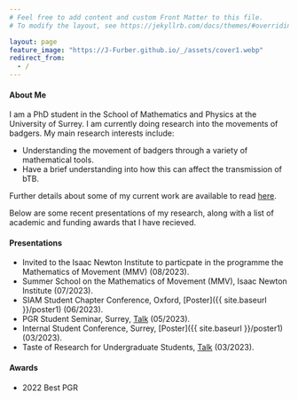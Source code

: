 ```yaml
---
# Feel free to add content and custom Front Matter to this file.
# To modify the layout, see https://jekyllrb.com/docs/themes/#overriding-theme-defaults

layout: page
feature_image: "https://J-Furber.github.io/_/assets/cover1.webp"
redirect_from:
  - /
---
```


#### About Me

I am a PhD student in the School of Mathematics and Physics at the University of Surrey. I am currently doing research into the movements of badgers. My main research interests include:
- Understanding the movement of badgers through a variety of mathematical tools.
- Have a brief understanding into how this can affect the transmission of bTB. 

Further details about some of my current work are available to read [here](/assets/FURBER_Confirmation_Report.pdf).

Below are some recent presentations of my research, along with a list of academic and funding awards that I have recieved.

#### Presentations

- Invited to the Isaac Newton Institute to particpate in the programme the Mathematics of Movement (MMV) (08/2023).
- Summer School on the Mathematics of Movement (MMV), Isaac Newton Institute (07/2023).
- SIAM Student Chapter Conference, Oxford, [Poster]({{ site.baseurl }}/poster1) (06/2023).
- PGR Student Seminar, Surrey, [Talk](/assets/seminar.pdf) (05/2023).
- Internal Student Conference, Surrey, [Poster]({{ site.baseurl }}/poster1) (03/2023).
- Taste of Research for Undergraduate Students, [Talk](/assets/torus.pdf) (03/2023).

#### Awards

- 2022 Best PGR
